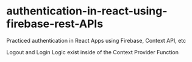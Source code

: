 # authentication-in-react-using-firebase-rest-APIs
Practiced authentication in React Apps using Firebase, Context API, etc


Logout and Login Logic exist inside of the Context Provider Function